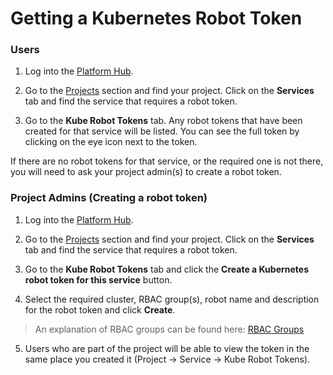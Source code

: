 # Getting a Kubernetes Robot Token

### Users

1. Log into the [Platform Hub][platform hub link].

2. Go to the [Projects][project list] section and find your project. Click on the **Services** tab and find the service that requires a robot token.

3. Go to the **Kube Robot Tokens** tab. Any robot tokens that have been created for that service will be listed. You can see the full token by clicking on the eye icon next to the token.

If there are no robot tokens for that service, or the required one is not there, you will need to ask your project admin(s) to create a robot token.

### Project Admins (Creating a robot token)

1. Log into the [Platform Hub][platform hub link].

2. Go to the [Projects][project list] section and find your project. Click on the **Services** tab and find the service that requires a robot token.

3. Go to the **Kube Robot Tokens** tab and click the **Create a Kubernetes robot token for this service** button.

4. Select the required cluster, RBAC group(s), robot name and description for the robot token and click **Create**.

> An explanation of RBAC groups can be found here: [RBAC Groups][rbac groups]

5. Users who are part of the project will be able to view the token in the same place you created it (Project -> Service -> Kube Robot Tokens).


[platform hub link]: https://hub.acp.homeoffice.gov.uk/
[project list]: https://hub.acp.homeoffice.gov.uk/projects/list
[rbac groups]: https://github.com/UKHomeOffice/application-container-platform/blob/master/docs/rbac.md
